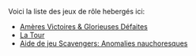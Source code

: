 Voici la liste des jeux de rôle hebergés ici:

- [Amères Victoires & Glorieuses Défaites](gdav)
- [La Tour](latour)
- [Aide de jeu Scavengers: Anomalies nauchoresques](scavengers)
